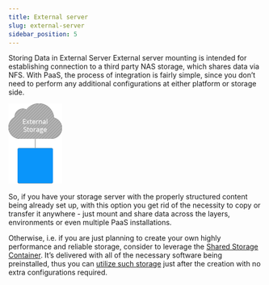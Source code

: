 ```yaml
---
title: External server
slug: external-server
sidebar_position: 5
---
```


Storing Data in External Server
External server mounting is intended for establishing connection to a third party NAS storage, which shares data via NFS. With PaaS, the process of integration is fairly simple, since you don’t need to perform any additional configurations at either platform or storage side.

<div style={{
    display:'flex',
    justifyContent: 'center',
    margin: '0 0 1rem 0'
}}>

![Locale Dropdown](./img/ExternalServer/01-external-storage-server.png)

</div>

So, if you have your storage server with the properly structured content being already set up, with this option you get rid of the necessity to copy or transfer it anywhere - just mount and share data across the layers, environments or even multiple PaaS installations.

Otherwise, i.e. if you are just planning to create your own highly performance and reliable storage, consider to leverage the [Shared Storage Container](https://cloudmydc.com/). It’s delivered with all of the necessary software being preinstalled, thus you can [utilize such storage](https://cloudmydc.com/) just after the creation with no extra configurations required.
